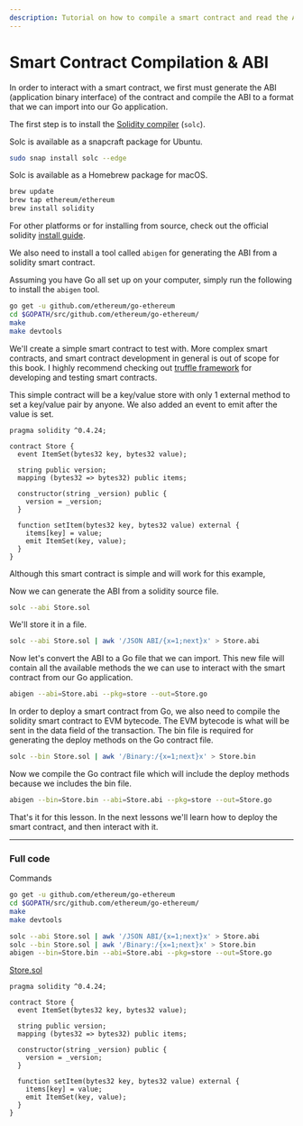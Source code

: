 ```yaml
---
description: Tutorial on how to compile a smart contract and read the ABI with Go.
---
```


# Smart Contract Compilation & ABI

In order to interact with a smart contract, we first must generate the ABI (application binary interface) of the contract and compile the ABI to a format that we can import into our Go application.

The first step is to install the [Solidity compiler](https://solidity.readthedocs.io/en/latest/installing-solidity.html) (`solc`).

Solc is available as a snapcraft package for Ubuntu.

```bash
sudo snap install solc --edge
```

Solc is available as a Homebrew package for macOS.

```bash
brew update
brew tap ethereum/ethereum
brew install solidity
```

For other platforms or for installing from source, check out the official solidity [install guide](https://solidity.readthedocs.io/en/latest/installing-solidity.html#building-from-source).

We also need to install a tool called `abigen` for generating the ABI from a solidity smart contract.

Assuming you have Go all set up on your computer, simply run the following to install the `abigen` tool.

```bash
go get -u github.com/ethereum/go-ethereum
cd $GOPATH/src/github.com/ethereum/go-ethereum/
make
make devtools
```

We'll create a simple smart contract to test with. More complex smart contracts, and smart contract development in general is out of scope for this book. I highly recommend checking out [truffle framework](http://truffleframework.com/) for developing and testing smart contracts.

This simple contract will be a key/value store with only 1 external method to set a key/value pair by anyone. We also added an event to emit after the value is set.

```solidity
pragma solidity ^0.4.24;

contract Store {
  event ItemSet(bytes32 key, bytes32 value);

  string public version;
  mapping (bytes32 => bytes32) public items;

  constructor(string _version) public {
    version = _version;
  }

  function setItem(bytes32 key, bytes32 value) external {
    items[key] = value;
    emit ItemSet(key, value);
  }
}
```

Although this smart contract is simple and will work for this example,

Now we can generate the ABI from a solidity source file.

```bash
solc --abi Store.sol
```

We'll store it in a file.

```bash
solc --abi Store.sol | awk '/JSON ABI/{x=1;next}x' > Store.abi
```

Now let's convert the ABI to a Go file that we can import. This new file will contain all the available methods the we can use to interact with the smart contract from our Go application.

```bash
abigen --abi=Store.abi --pkg=store --out=Store.go
```

In order to deploy a smart contract from Go, we also need to compile the solidity smart contract to EVM bytecode. The EVM bytecode is what will be sent in the data field of the transaction. The bin file is required for generating the deploy methods on the Go contract file.

```bash
solc --bin Store.sol | awk '/Binary:/{x=1;next}x' > Store.bin
```

Now we compile the Go contract file which will include the deploy methods because we includes the bin file.

```bash
abigen --bin=Store.bin --abi=Store.abi --pkg=store --out=Store.go
```

That's it for this lesson. In the next lessons we'll learn how to deploy the smart contract, and then interact with it.

---

### Full code

Commands

```bash
go get -u github.com/ethereum/go-ethereum
cd $GOPATH/src/github.com/ethereum/go-ethereum/
make
make devtools

solc --abi Store.sol | awk '/JSON ABI/{x=1;next}x' > Store.abi
solc --bin Store.sol | awk '/Binary:/{x=1;next}x' > Store.bin
abigen --bin=Store.bin --abi=Store.abi --pkg=store --out=Store.go
```

[Store.sol](https://github.com/miguelmota/ethereum-development-with-go-book/blob/master/code/contracts/Store.sol)

```solidity
pragma solidity ^0.4.24;

contract Store {
  event ItemSet(bytes32 key, bytes32 value);

  string public version;
  mapping (bytes32 => bytes32) public items;

  constructor(string _version) public {
    version = _version;
  }

  function setItem(bytes32 key, bytes32 value) external {
    items[key] = value;
    emit ItemSet(key, value);
  }
}
```
